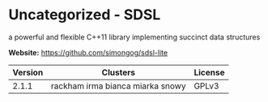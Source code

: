 # Uncategorized - SDSL

a powerful and flexible C++11 library implementing succinct data structures



**Website:** <https://github.com/simongog/sdsl-lite>

| Version | Clusters | License |
| ------- | -------- | ------- |
| 2.1.1 | rackham irma bianca miarka snowy | GPLv3 |

